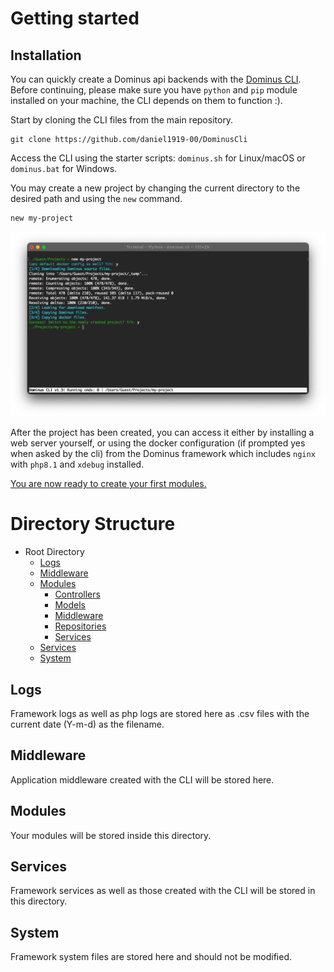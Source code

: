 # Getting started

## Installation

You can quickly create a Dominus api backends with the [Dominus CLI](https://github.com/daniel1919-00/DominusCli). Before continuing, please make sure you have `python` and `pip` module installed on your machine, the CLI depends on them to function :).

Start by cloning the CLI files from the main repository.
``` shell
git clone https://github.com/daniel1919-00/DominusCli
```

Access the CLI using the starter scripts: `dominus.sh` for Linux/macOS or `dominus.bat` for Windows.

You may create a new project by changing the current directory to the desired path and using the `new` command.
``` shell
new my-project
```
![Dominus CLI](img/first-project-cli-1.png "Dominus CLI")

After the project has been created, you can access it either by installing a web server yourself, or using the docker configuration (if prompted yes when asked by the cli) from the Dominus framework which includes `nginx` with `php8.1` and `xdebug` installed.

[You are now ready to create your first modules.](the%20basics/modules.md)

# Directory Structure

- Root Directory
    - [Logs](#Logs)
    - [Middleware](#Middleware)
    - [Modules](#Modules)
        - [Controllers](the%20basics/controllers.md)
        - [Models](the%20basics/models.md)
        - [Middleware](the%20basics/middleware.md)
        - [Repositories](the%20basics/repositories.md)
        - [Services](the%20basics/services.md)
    - [Services](#Services)
    - [System](#System)

## <a name="Logs"></a>Logs
Framework logs as well as php logs are stored here as .csv files with the current date (Y-m-d) as the filename.

## <a name="Middleware"></a>Middleware
Application middleware created with the CLI will be stored here.

## <a name="Modules"></a>Modules
Your modules will be stored inside this directory.

## <a name="Services"></a>Services
Framework services as well as those created with the CLI will be stored in this directory.

## <a name="System"></a>System
Framework system files are stored here and should not be modified.